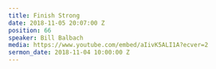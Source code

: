 ```yaml
---
title: Finish Strong
date: 2018-11-05 20:07:00 Z
position: 66
speaker: Bill Balbach
media: https://www.youtube.com/embed/aIivK5ALI1A?ecver=2
sermon_date: 2018-11-04 10:00:00 Z
---
```


